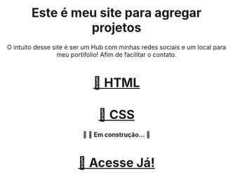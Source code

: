 <h1 align="center">Este é meu site para agregar projetos</h1>

<p align="center">
  O intuito desse site é ser um Hub com minhas redes sociais e um local para meu portifolio! Afim de facilitar o contato.
</p>
  
<h1 align="center">
    <a href="https://html.spec.whatwg.org">🔗 HTML</a>
</h1>

<h1 align="center">
    <a href="https://developer.mozilla.org/pt-BR/docs/Web/CSS">🔗 CSS</a>
</h1>

<h4 align="center"> 
	🚧  🚀 Em construção...  🚧
</h4>

<h1 align="center">
    <a href="https://fernandognu.github.io">🔗 Acesse Já!</a>
</h1>
